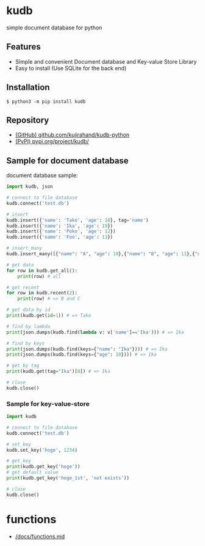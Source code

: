 # kudb

simple document database for python

## Features

- Simple and convenient Document database and Key-value Store Library
- Easy to install (Use SQLite for the back end)

## Installation

```
$ python3 -m pip install kudb
```

## Repository

- [(GitHub) github.com/kujirahand/kudb-python](https://github.com/kujirahand/kudb-python)
- [(PyPI) pypi.org/project/kudb/](https://pypi.org/project/kudb/)

## Sample for document database

document database sample:

```simple-doc.py
import kudb, json

# connect to file database
kudb.connect('test.db')

# insert
kudb.insert({'name': 'Tako', 'age': 18}, tag='name')
kudb.insert({'name': 'Ika', 'age': 19})
kudb.insert({'name': 'Poko', 'age': 12})
kudb.insert({'name': 'Foo', 'age': 13})

# insert_many
kudb.insert_many([{"name": "A", "age": 10},{"name": "B", "age": 11},{"name": "C", "age": 12}], tag='name')

# get data
for row in kudb.get_all():
    print(row) # all

# get recent
for row in kudb.recent(2):
    print(row) # => B and C

# get data by id
print(kudb.get(id=1)) # => Tako

# find by lambda
print(json.dumps(kudb.find(lambda v: v['name']=='Ika'))) # => Ika

# find by keys
print(json.dumps(kudb.find(keys={"name": "Ika"}))) # => Ika
print(json.dumps(kudb.find(keys={"age": 19}))) # => Ika

# get by tag
print(kudb.get(tag="Ika")[0]) # => Ika

# close
kudb.close()
```

### Sample for key-value-store

```simple-kvs.py
import kudb

# connect to file database
kudb.connect('test.db')

# set_key
kudb.set_key('hoge', 1234)

# get_key
print(kudb.get_key('hoge'))
# get default value
print(kudb.get_key('hoge_1st', 'not exists'))

# close
kudb.close()
```

# functions

- [/docs/functions.md](https://github.com/kujirahand/kudb-python/blob/main/docs/functions.md)


